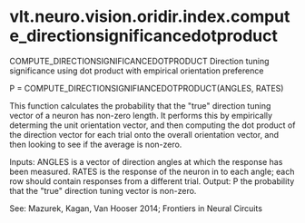# vlt.neuro.vision.oridir.index.compute_directionsignificancedotproduct

  COMPUTE_DIRECTIONSIGNIFICANCEDOTPRODUCT Direction tuning significance using dot product with empirical orientation preference
 
 
   P = COMPUTE_DIRECTIONSIGNIFIANCEDOTPRODUCT(ANGLES, RATES)
 
   This function calculates the probability that the "true" direction tuning
   vector of a neuron has non-zero length. It performs this by empirically
   determing the unit orientation vector, and then computing the dot
   product of the direction vector for each trial onto the overall orientation
   vector, and then looking to see if the average is non-zero.
 
   Inputs:  ANGLES is a vector of direction angles at which the response has
            been measured. 
            RATES is the response of the neuron in to each angle; each row
            should contain responses from a different trial.
   Output:  P the probability that the "true" direction tuning vector is
            non-zero.
 
   See: Mazurek, Kagan, Van Hooser 2014;  Frontiers in Neural Circuits
